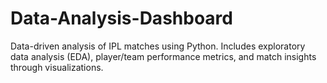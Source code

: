 # Data-Analysis-Dashboard
Data-driven analysis of IPL matches using Python. Includes exploratory data analysis (EDA), player/team performance metrics, and match insights through visualizations.
